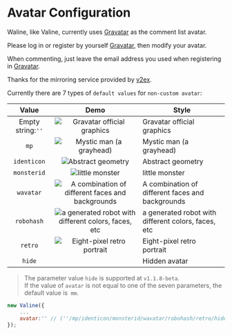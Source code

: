 # Avatar Configuration

Waline, like Valine, currently uses [Gravatar][1] as the comment list avatar.

Please log in or register by yourself [Gravatar][1], then modify your avatar.

When commenting, just leave the email address you used when registering in [Gravatar][1].

Thanks for the mirroring service provided by [v2ex](https://v2ex.com).

Currently there are 7 types of `default values` for `non-custom avatar`:

|       Value       |                                                               Demo                                                               | Style                                               |
| :---------------: | :------------------------------------------------------------------------------------------------------------------------------: | --------------------------------------------------- |
| Empty string:`''` |                   ![Gravatar official graphics](//cdn.v2ex.com/gravatar/d41d8cd98f00b204e9800998ecf8427e?s=40)                   | Gravatar official graphics                          |
|       `mp`        |                  ![Mystic man (a grayhead)](//cdn.v2ex.com/gravatar/d41d8cd98f00b204e9800998ecf8427e?s=40&d=mp)                  | Mystic man (a grayhead)                             |
|    `identicon`    |                 ![Abstract geometry](//cdn.v2ex.com/gravatar/d41d8cd98f00b204e9800998ecf8427e?s=40&d=identicon)                  | Abstract geometry                                   |
|    `monsterid`    |                   ![little monster](//cdn.v2ex.com/gravatar/d41d8cd98f00b204e9800998ecf8427e?s=40&d=monsterid)                   | little monster                                      |
|     `wavatar`     |   ![A combination of different faces and backgrounds](//cdn.v2ex.com/gravatar/d41d8cd98f00b204e9800998ecf8427e?s=40&d=wavatar)   | A combination of different faces and backgrounds    |
|    `robohash`     | ![a generated robot with different colors, faces, etc](//cdn.v2ex.com/gravatar/d41d8cd98f00b204e9800998ecf8427e?s=40&d=robohash) | a generated robot with different colors, faces, etc |
|      `retro`      |               ![Eight-pixel retro portrait](//cdn.v2ex.com/gravatar/d41d8cd98f00b204e9800998ecf8427e?s=40&d=retro)               | Eight-pixel retro portrait                          |
|      `hide`       |                                                              &nbsp;                                                              | Hidden avatar                                       |

> The parameter value `hide` is supported at `v1.1.8-beta`.  
> If the value of `avatar` is not equal to one of the seven parameters, the default value is` mm`.

```js
new Valine({
    ...
    avatar:'' // (''/mp/identicon/monsterid/wavatar/robohash/retro/hide)
});
```

[1]: http://gravatar.com/
